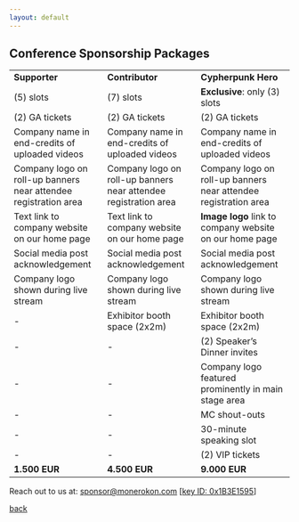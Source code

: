 ```yaml
---
layout: default
---
```


## Conference Sponsorship Packages

<table>
<tbody>
<tr style="height: 23px;">
<td style="height: 23px;"><strong>Supporter</strong></td>
<td style="height: 23px;"><strong>Contributor</strong></td>
<td style="height: 23px;"><strong>Cypherpunk Hero</strong></td>
</tr>
<tr style="height: 23px;">
<td style="height: 23px;">(5) slots</td>
<td style="height: 23px;">(7) slots</td>
<td style="height: 23px;"><strong>Exclusive</strong>: only (3) slots</td>
</tr>
<tr style="height: 23px;">
<td style="height: 23px;">(2) GA tickets</td>
<td style="height: 23px;">(2) GA tickets</td>
<td style="height: 23px;">(2) GA tickets</td>
</tr>
<tr style="height: 23px;">
<td style="height: 23px;">Company name in end-credits of uploaded videos</td>
<td style="height: 23px;">Company name in end-credits of uploaded videos</td>
<td style="height: 23px;">Company name in end-credits of uploaded videos</td>
</tr>
<tr style="height: 23px;">
<td style="height: 23px;">Company logo on roll-up banners near attendee registration area</td>
<td style="height: 23px;">Company logo on roll-up banners near attendee registration area</td>
<td style="height: 23px;">Company logo on roll-up banners near attendee registration area</td>
</tr>
<tr style="height: 23px;">
<td style="height: 23px;">Text link to company website on our home page</td>
<td style="height: 23px;">Text link to company website on our home page</td>
<td style="height: 23px;"><b>Image logo</b> link to company website on our home page</td>
</tr>
<tr style="height: 23px;">
<td style="height: 23px;">Social media post acknowledgement</td>
<td style="height: 23px;">Social media post acknowledgement</td>
<td style="height: 23px;">Social media post acknowledgement</td>
</tr>
<tr style="height: 23px;">
<td style="height: 23px;">Company logo shown during live stream</td>
<td style="height: 23px;">Company logo shown during live stream</td>
<td style="height: 23px;">Company logo shown during live stream</td>
</tr>
<tr style="height: 23px;">
<td style="height: 23px;">-</td>
<td style="height: 23px;">Exhibitor booth space (2x2m)</td>
<td style="height: 23px;">Exhibitor booth space (2x2m)</td>
</tr>
<tr style="height: 23px;">
<td style="height: 23px;">-</td>
<td style="height: 23px;">-</td>
<td style="height: 23px;">(2) Speaker&rsquo;s Dinner invites</td>
</tr>
<tr style="height: 23px;">
<td style="height: 23px;">-</td>
<td style="height: 23px;">-</td>
<td style="height: 23px;">Company logo featured prominently in main stage area</td>
</tr>
<tr style="height: 23px;">
<td style="height: 23px;">-</td>
<td style="height: 23px;">-</td>
<td style="height: 23px;">MC shout-outs</td>
</tr>
<tr style="height: 23px;">
<td style="height: 23px;">-</td>
<td style="height: 23px;">-</td>
<td style="height: 23px;">30-minute speaking slot</td>
</tr>
<tr style="height: 23px;">
<td style="height: 23px;">-</td>
<td style="height: 23px;">-</td>
<td style="height: 23px;">(2) VIP tickets</td>
</tr>
<tr style="height: 23px;">
<td style="height: 23px;"><strong>1.500 EUR</strong></td>
<td style="height: 23px;"><strong>4.500 EUR</strong></td>
<td style="height: 23px;"><strong>9.000 EUR</strong></td>
</tr>
</tbody>
</table>

Reach out to us at: [sponsor@monerokon.com](mailto:sponsor@monerokon.com) [[key ID: 0x1B3E1595](https://openpgpkey.monerokon.com/sponsor.asc)]

[back](./)
